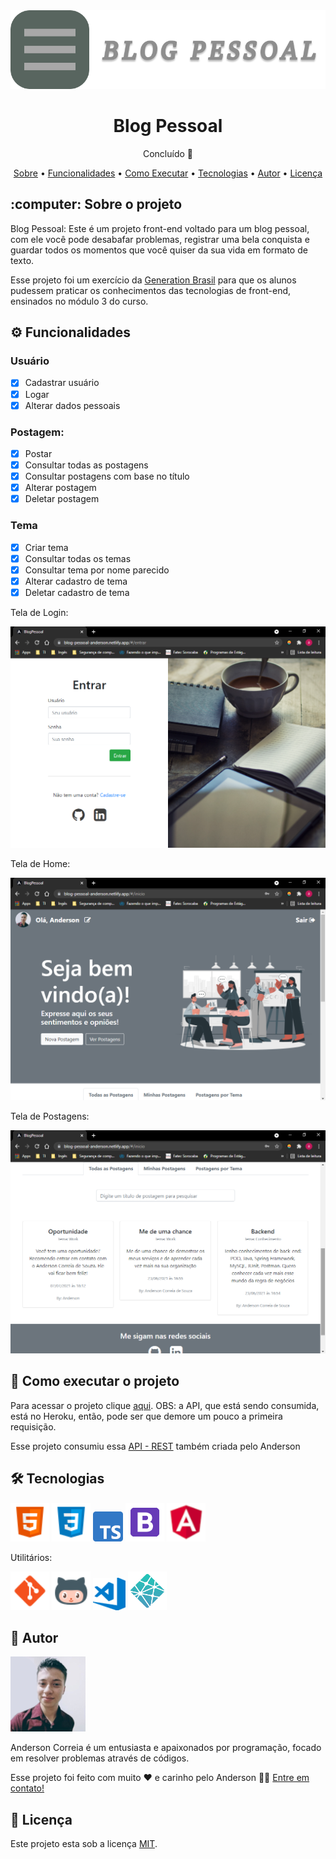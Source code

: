 <img src="Midias_Readme/Banner.png" alt="Banner do projeto">

<h1 align="center">Blog Pessoal</h1>
<p align="center">Concluído 🚀</p>
<p align="center">
  <a href="#Sobre">Sobre</a> •
  <a href="#Funcionalidades">Funcionalidades</a> •
  <a href="#Executar">Como Executar</a> •
  <a href="#Tecnologias">Tecnologias</a> •
  <a href="#Autor">Autor</a> •
  <a href="#Licenca">Licença</a>
</p>

<h2 id="Sobre">:computer: Sobre o projeto</h2>
<p>
  Blog Pessoal: Este é um projeto front-end voltado para um blog pessoal, com ele você pode desabafar problemas, registrar uma bela conquista e guardar todos os momentos que você quiser da sua vida em formato de texto.
</p>

<p>
  Esse projeto foi um exercício da <a href="https://brazil.generation.org/">Generation Brasil</a> para que os alunos pudessem praticar os conhecimentos das tecnologias de front-end, ensinados no módulo 3 do curso.
</p>

<h2 id="Funcionalidades">⚙️ Funcionalidades</h2>

<h3>Usuário</h3>

  - [x] Cadastrar usuário
  - [x] Logar
  - [x] Alterar dados pessoais 

<h3>Postagem:</h3>

  - [x] Postar
  - [x] Consultar todas as postagens
  - [x] Consultar postagens com base no título
  - [x] Alterar postagem
  - [x] Deletar postagem

<h3>Tema</h3>

  - [x] Criar tema
  - [x] Consultar todas os temas
  - [x] Consultar tema por nome parecido
  - [x] Alterar cadastro de tema
  - [x] Deletar cadastro de tema

<p>Tela de Login: </p>
<img src="Midias_Readme/telas/login.png">

<p>Tela de Home: </p>
<img src="Midias_Readme/telas/home.png">

<p>Tela de Postagens: </p>
<img src="Midias_Readme/telas/postagens.png">

<h2 id="Executar">🚀 Como executar o projeto</h2>
<p>Para acessar o projeto clique <a href="https://blog-pessoal-anderson.netlify.app/#/entrar">aqui</a>. OBS: a API, que está sendo consumida, está no Heroku, então, pode ser que demore um pouco a primeira requisição.</p>
<p>Esse projeto consumiu essa <a href="https://github.com/Anderson815/Blog_Pessoal_-_API_REST">API - REST</a> também criada pelo Anderson</p>


<h2 id="Tecnologias">🛠 Tecnologias</h2>

<a href="https://www.w3schools.com/html/"><img src="Midias_Readme/ferramentas/HTML.png" alt="HTML" title="HTML" height="62px" width="62px"></a>
<a href="https://www.w3schools.com/css/"><img src="Midias_Readme/ferramentas/CSS.png" alt="CSS" title="CSS" height="62px" width="62px"></a>
<a href="https://www.typescriptlang.org/"><img src="Midias_Readme/ferramentas/TypeScript.png" alt="TypeScript" title="TypeScript"></a>
<a href="https://getbootstrap.com.br/"><img src="Midias_Readme/ferramentas/Bootstrap.png" alt="Bootstrap" title="Bootstrap" height="62px" width="62px"></a>
<a href="https://angular.io/"><img src="Midias_Readme/ferramentas/Angular.png" alt="Angular" title="Angular" height="62px" width="62px"></a>

<p>Utilitários:</p>
<a href="https://git-scm.com/"><img src="Midias_Readme/ferramentas/Git.png" alt="Git" title="Git" height="62px" width="62px"></a>
<a href="https://github.com/"><img src="Midias_Readme/ferramentas/GitHub.png" alt="GitHub" title="GitHub" height="62px" width="62px"></a>
<a href="https://code.visualstudio.com/"><img src="Midias_Readme/ferramentas/VSCode.png" alt="VSCode" title="VSCode" height="52px" width="52px"></a>
<a href="https://www.netlify.com/"><img src="Midias_Readme/ferramentas/Netlify.png" alt="Netlify" title="Netlify" height="62px" width="62px"></a>


<h2 id="Autor">🦸 Autor</h2>

<img src="Midias_Readme/Anderson.png" alt="Foto do Anderson">
<p>
Anderson Correia é um entusiasta e apaixonados por programação, focado em resolver problemas através de códigos.
</p>
<p>Esse projeto foi feito com muito ❤️ e carinho pelo Anderson 👋🏽 <a href="https://www.linkedin.com/in/anderson-correia/">Entre em contato!</a></p>

<h2 id="Licenca">📝 Licença</h2>

<p>Este projeto esta sob a licença <a href="https://github.com/Anderson815/Blog_Pessoal_-_Front/blob/2db44066062ac66fd07d41e1f4c2b0b2375ea9e5/LICENSE">MIT</a>.</p>
